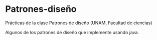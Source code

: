 # Patrones-diseño
Prácticas de la clase Patrones de diseño (UNAM, Facultad de ciencias)

Algunos de los patrones de diseño que implemente usando java.
